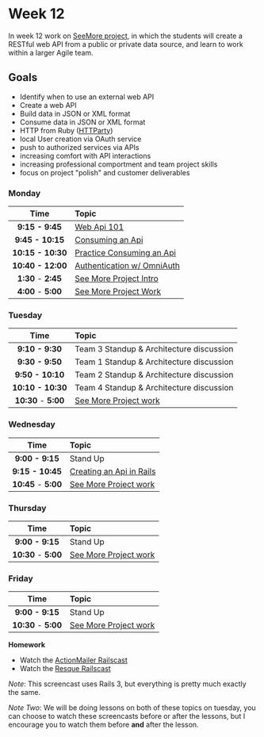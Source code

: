 # Week 12

In week 12 work on [SeeMore project](see-more.md), in which the students will create a RESTful web API from a public or private data source, and learn to work within a larger Agile team.

## Goals
- Identify when to use an external web API
- Create a web API
- Build data in JSON or XML format
- Consume data in JSON or XML format
- HTTP from Ruby ([HTTParty](https://github.com/jnunemaker/httparty))
- local User creation via OAuth service
- push to authorized services via APIs
- increasing comfort with API interactions
- increasing professional comportment and team project skills
- focus on project "polish" and customer deliverables

### Monday

| Time              | Topic               |
|:-----------------:|:--------------------|
| **9:15 - 9:45**     | [Web Api 101](tuesday/web-api-101.md)      |
| **9:45 - 10:15**    | [Consuming an Api](tuesday/consuming-an-api.md) |
| **10:15 - 10:30**    | [Practice Consuming an Api](tuesday/consuming-an-api.md#practice) |
| **10:40 - 12:00**   | [Authentication w/ OmniAuth](tuesday/omniauth.md) |
| **1:30** - **2:45** | [See More Project Intro](see-more.md) |
| **4:00** - **5:00** | [See More Project Work](see-more.md) |

### Tuesday

| Time              | Topic               |
|:-----------------:|:--------------------|
| **9:10 - 9:30**      | Team 3 Standup & Architecture discussion |
| **9:30 - 9:50**      | Team 1 Standup & Architecture discussion |
| **9:50 - 10:10**     | Team 2 Standup & Architecture discussion |
| **10:10 - 10:30**    | Team 4 Standup & Architecture discussion |
| **10:30** - **5:00** | [See More Project work](see-more.md) |

### Wednesday

| Time              | Topic               |
|:-----------------:|:--------------------|
| **9:00 - 9:15**     | Stand Up            |
| **9:15 - 10:45**  | [Creating an Api in Rails](wednesday/creating-an-api-in-rails.md)|
| **10:45** - **5:00** | [See More Project work](see-more.md) |

### Thursday

| Time              | Topic               |
|:-----------------:|:--------------------|
| **9:00 - 9:15**     | Stand Up            |
| **10:30** - **5:00** | [See More Project work](see-more.md) |

### Friday

| Time              | Topic               |
|:-----------------:|:--------------------|
| **9:00 - 9:15**     | Stand Up            |
| **10:30** - **5:00** | [See More Project work](see-more.md) |

**Homework**

- Watch the [ActionMailer Railscast](http://railscasts.com/episodes/206-action-mailer-in-rails-3)
- Watch the [Resque Railscast](http://railscasts.com/episodes/271-resque)

*Note*: This screencast uses Rails 3, but everything is pretty much exactly the same.

*Note Two*: We will be doing lessons on both of these topics on tuesday, you can choose to watch these screencasts before or after the lessons, but I encourage you to watch them before **and** after the lesson.
